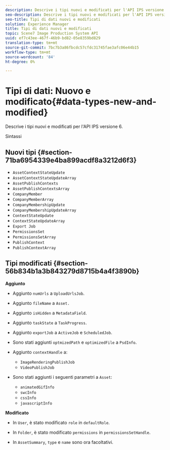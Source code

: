 ```yaml
---
description: Descrive i tipi nuovi e modificati per l'API IPS versione 6.
seo-description: Descrive i tipi nuovi e modificati per l'API IPS versione 6.
seo-title: Tipi di dati nuovi e modificati
solution: Experience Manager
title: Tipi di dati nuovi e modificati
topic: Scene7 Image Production System API
uuid: ef7c43ee-467f-46b9-bd82-05e8359bd829
translation-type: tm+mt
source-git-commit: 7bc7b3a86fbcdc57cfdc31745fae3afc06e44b15
workflow-type: tm+mt
source-wordcount: '84'
ht-degree: 0%

---
```



# Tipi di dati: Nuovo e modificato{#data-types-new-and-modified}

Descrive i tipi nuovi e modificati per l&#39;API IPS versione 6.

Sintassi

## Nuovi tipi {#section-71ba6954339e4ba899acdf8a3212d6f3}

* `AssetContextStateUpdate`
* `AssetContextStateUpdateArray`
* `AssetPublishContexts`
* `AssetPublishContextsArray`
* `CompanyMember`
* `CompanyMemberArray`
* `CompanyMembershipUpdate`
* `CompanyMembershipUpdateArray`
* `ContextStateUpdate`
* `ContextStateUpdateArray`
* `Export Job`
* `PermissionsSet`
* `PermissionsSetArray`
* `PublishContext`
* `PublishContextArray`

## Tipi modificati {#section-56b834b1a3b843279d8715b4a4f3890b}

**Aggiunto**

* Aggiunto `numUrls` a `UploadUrlsJob`.

* Aggiunto `fileName` a `Asset.`

* Aggiunto `isHidden` a `MetadataField`.

* Aggiunto `taskState` a `TaskProgress`.

* Aggiunto `exportJob` a `ActiveJob` e `ScheduledJob`.

* Sono stati aggiunti `optmizedPath` e `optimizedFile` a `PsdInfo`.

* Aggiunto `contextHandle` a:

   * `ImageRenderingPublishJob`
   * `VideoPublishJob`

* Sono stati aggiunti i seguenti parametri a `Asset`:

   * `animatedGifInfo`
   * `swcInfo`
   * `cssInfo`
   * `javascriptInfo`

**Modificato**

* In `User`, è stato modificato `role` in `defaultRole`.

* In `Folder`, è stato modificato `permissions` in `permissionsSetHandle`.

* In `AssetSummary`, `type` e `name` sono ora facoltativi.

